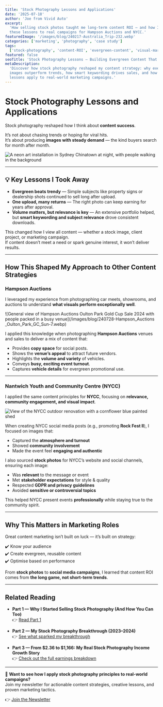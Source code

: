 ```yaml
---
title: 'Stock Photography Lessons and Applications'
date: '2025-07-18'
author: 'Joe from Vivid Auto'
excerpt:
  'How selling stock photos taught me long-term content ROI — and how I applied
  these lessons to real campaigns for Hampson Auctions and NYCC.'
featuredImage: '/images/blog/240217-Australia_Trip-232.webp'
categories: ['marketing', 'photography', 'case study']
tags:
  ['stock-photography', 'content-ROI', 'evergreen-content', 'visual-marketing']
featured: false
seoTitle: 'Stock Photography Lessons — Building Evergreen Content That Sells'
metaDescription:
  'Discover how stock photography reshaped my content strategy: why evergreen
  images outperform trends, how smart keywording drives sales, and how these
  lessons apply to real-world marketing campaigns.'
---
```


# Stock Photography Lessons and Applications

Stock photography reshaped how I think about **content success**.

It’s not about chasing trends or hoping for viral hits.  
It’s about producing **images with steady demand** — the kind buyers search for
month after month.

![A neon art installation in Sydney Chinatown at night, with people walking in the background](/images/blog/240217-Australia_Trip-226.webp)

---

## 💡 Key Lessons I Took Away

- **Evergreen beats trendy** — Simple subjects like property signs or dealership
  shots continued to sell long after upload.
- **One upload, many returns** — The right photo can keep earning for years
  after approval.
- **Volume matters, but relevance is key** — An extensive portfolio helped, but
  **smart keywording and subject relevance** drove consistent downloads.

This changed how I view all content — whether a stock image, client project, or
marketing campaign.  
If content doesn’t meet a need or spark genuine interest, it won’t deliver
results.

---

## How This Shaped My Approach to Other Content Strategies

### Hampson Auctions

I leveraged my experience from photographing car meets, showrooms, and auctions
to understand **what visuals perform exceptionally well**.

![General view of Hampson Auctions Oulton Park Gold Cup Sale 2024 with people packed in a busy venue](/images/blog/240728-Hampson_Auctions _Oulton_Park_GC_Sun-7.webp)

I applied this knowledge when photographing **Hampson Auctions** venues and
sales to deliver a mix of content that:

- Provides **copy space** for social posts.
- Shows the **venue’s appeal** to attract future vendors.
- Highlights the **volume and variety** of vehicles.
- Conveys **busy, exciting event turnout**.
- Captures **vehicle details** for evergreen promotional use.

---

### Nantwich Youth and Community Centre (NYCC)

I applied the same content principles for **NYCC**, focusing on **relevance,
community engagement, and visual impact**.

![View of the NYCC outdoor renovation with a cornflower blue painted shed](/images/blog/250710-NYCC-2.webp)

When creating NYCC social media posts (e.g., promoting **Rock Fest II**), I
focused on images that:

- Captured the **atmosphere and turnout**
- Showed **community involvement**
- Made the event feel **engaging and authentic**

I also sourced **stock photos** for NYCC’s website and social channels, ensuring
each image:

- Was **relevant** to the message or event
- Met **stakeholder expectations** for style & quality
- Respected **GDPR and privacy guidelines**
- Avoided **sensitive or controversial topics**

This helped NYCC present events **professionally** while staying true to the
community spirit.

---

## Why This Matters in Marketing Roles

Great content marketing isn’t built on luck — it’s built on strategy:

✔️ Know your audience  
✔️ Create evergreen, reusable content  
✔️ Optimise based on performance

From **stock photos** to **social media campaigns**, I learned that content ROI
comes from **the long game, not short-term trends**.

---

## Related Reading

- **Part 1 — Why I Started Selling Stock Photography (And How You Can Too)**  
  👉 [Read Part 1](/blog/stock-photography-getting-started)

- **Part 2 — My Stock Photography Breakthrough (2023–2024)**  
  👉 [See what sparked my breakthrough](/blog/stock-photography-breakthrough)

- **Part 3 — From $2.36 to $1,166: My Real Stock Photography Income Growth
  Story**  
  👉 [Check out the full earnings breakdown](/blog/stock-photography-income-growth)

---

📩 **Want to see how I apply stock photography principles to real-world
campaigns?**  
Join my newsletter for actionable content strategies, creative lessons, and
proven marketing tactics.

👉 [Join the Newsletter](/newsletter)
